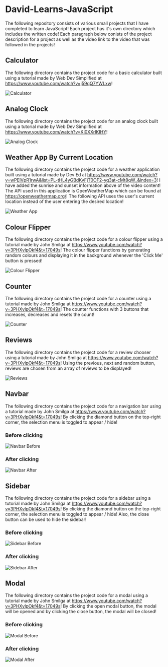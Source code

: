 # David-Learns-JavaScript

The following repository consists of various small projects that I have completed to learn JavaScript! Each project has it's own directory which includes the written code! Each paragraph below conists of the project description for a project as well as the video link to the video that was followed in the projects!

## Calculator

The following directory contains the project code for a basic calculator built using a tutorial made by Web Dev Simplified at https://www.youtube.com/watch?v=j59qQ7YWLxw!

![Calculator](/Snapshots/Calculator.PNG)

## Analog Clock

The following directory contains the project code for an analog clock built using a tutorial made by Web Dev Simplified at https://www.youtube.com/watch?v=Ki0XXrlKlHY!

![Analog Clock](/Snapshots/Analog-Clock.PNG)

## Weather App By Current Location

The following directory contains the project code for a weather application built using a tutorial made by Dev Ed at https://www.youtube.com/watch?v=wPElVpR1rwA&list=PL-tHL4yGBdKvFjT0OF2-yq3at-cMt8qW_&index=3! I have added the sunrise and sunset information above of the video content! The API used in this application is OpenWeatherMap which can be found at https://openweathermap.org/! The following API uses the user's current location instead of the user entering the desired location!

![Weather App](/Snapshots/Weather-App.PNG)

## Colour Flipper

The following directory contains the project code for a colour flipper using a tutorial made by John Smilga at https://www.youtube.com/watch?v=3PHXvlpOkf4&t=17049s! The colour flipper functions by generating random colours and displaying it in the background whenever the 'Click Me' button is pressed!

![Colour Flipper](/Snapshots/Colour-Flipper.PNG)

## Counter

The following directory contains the project code for a counter using a tutorial made by John Smilga at https://www.youtube.com/watch?v=3PHXvlpOkf4&t=17049s! The counter functions with 3 buttons that increases, decreases and resets the count!

![Counter](/Snapshots/Counter.PNG)

## Reviews

The following directory contains the project code for a review chooser using a tutorial made by John Smilga at https://www.youtube.com/watch?v=3PHXvlpOkf4&t=17049s! Using the previous, next and random button, reviews are chosen from an array of reviews to be displayed!

![Reviews](/Snapshots/Reviews.PNG)

## Navbar

The following directory contains the project code for a navigation bar using a tutorial made by John Smilga at https://www.youtube.com/watch?v=3PHXvlpOkf4&t=17049s! By clicking the diamond button on the top-right corner, the selection menu is toggled to appear / hide!

### Before clicking

![Navbar Before](/Snapshots/NavBar-Before.PNG)

### After clicking

![Navbar After](/Snapshots/NavBar-After.PNG)

## Sidebar

The following directory contains the project code for a sidebar using a tutorial made by John Smilga at https://www.youtube.com/watch?v=3PHXvlpOkf4&t=17049s! By clicking the diamond button on the top-right corner, the selection menu is toggled to appear / hide! Also, the close button can be used to hide the sidebar!

### Before clicking

![Sidebar Before](/Snapshots/SideBar-Before.PNG)

### After clicking

![Sidebar After](/Snapshots/SideBar-After.PNG)

## Modal

The following directory contains the project code for a modal using a tutorial made by John Smilga at https://www.youtube.com/watch?v=3PHXvlpOkf4&t=17049s! By clicking the open modal button, the modal will be opened and by clicking the close button, the modal will be closed!

### Before clicking

![Modal Before](/Snapshots/Modal-Before.PNG)

### After clicking

![Modal After](/Snapshots/Modal-After.PNG)
